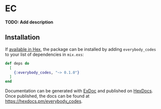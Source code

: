 # EC

**TODO: Add description**

## Installation

If [available in Hex](https://hex.pm/docs/publish), the package can be installed
by adding `everybody_codes` to your list of dependencies in `mix.exs`:

```elixir
def deps do
  [
    {:everybody_codes, "~> 0.1.0"}
  ]
end
```

Documentation can be generated with [ExDoc](https://github.com/elixir-lang/ex_doc)
and published on [HexDocs](https://hexdocs.pm). Once published, the docs can
be found at <https://hexdocs.pm/everybody_codes>.

